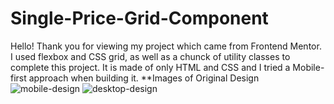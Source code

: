 # Single-Price-Grid-Component

Hello!
Thank you for viewing my project which came from Frontend Mentor. 
I used flexbox and CSS grid, as well as a chunck of utility classes to complete this project.
It is made of only HTML and CSS and I tried a Mobile-first approach when building it.
**Images of Original Design
![mobile-design](https://user-images.githubusercontent.com/111475769/212228011-54e46504-0f68-47a7-8fc5-9508ef8cd918.jpg)
![desktop-design](https://user-images.githubusercontent.com/111475769/212228016-902c58b3-dc74-4ae2-94cd-67328f882cc3.jpg)
